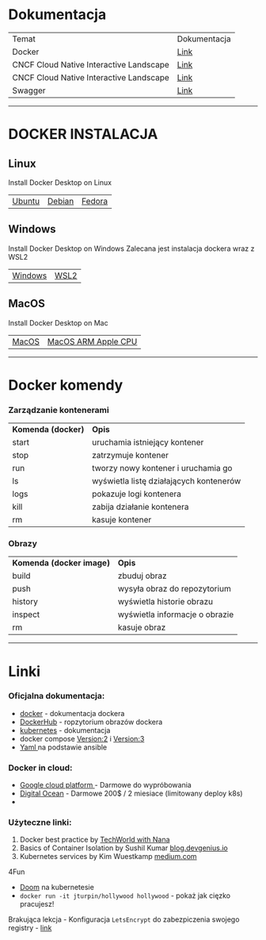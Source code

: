 # Dokumentacja

<table>
    <tr>
        <td>Temat</td>
        <td>Dokumentacja</td>
    </tr>
    <tr>
        <td>Docker</td>
        <td><a href="https://docs.docker.com/" title="Doker dokumentacja">Link</td>
    </tr>
    <tr>
        <td>CNCF Cloud Native Interactive Landscape</td>
        <td><a href="https://landscape.cncf.io/" title="CNCF">Link</td>
    </tr>
    <tr>
        <td>CNCF Cloud Native Interactive Landscape</td>
        <td><a href="https://landscape.cncf.io/" title="CNCF">Link</td>
    </tr>
    <tr>
        <td>Swagger</td>
        <td><a href="https://petstore.swagger.io/" title="Swagger">Link</td>
    </tr>
</table>

__________________________________________________________________________

# DOCKER INSTALACJA
## Linux 
Install Docker Desktop on Linux

<table>
    <tr>
        <td><a href="https://docs.docker.com/desktop/install/ubuntu/" title="Ubuntu">Ubuntu</td>
        <td><a href="https://docs.docker.com/desktop/install/ubuntu/" title="Ubuntu">Debian</td>
        <td><a href="https://docs.docker.com/desktop/install/ubuntu/" title="Fedora">Fedora</td>
    </tr>
</table>

## Windows 
Install Docker Desktop on Windows
Zalecana jest instalacja dockera wraz z WSL2

<table>
    <tr>
        <td><a href="https://docs.docker.com/desktop/install/ubuntu/" title="Windows">Windows</td>
        <td><a href="https://learn.microsoft.com/pl-pl/windows/wsl/install-manual#step-4---download-the-linux-kernel-update-package" title="Windows">WSL2</td>
    </tr>
</table>

## MacOS
Install Docker Desktop on Mac

<table>
    <tr>
        <td><a href="https://docs.docker.com/desktop/install/mac-install/" title="MacOS">MacOS</td>
        <td><a href="https://docs.docker.com/desktop/mac/apple-silicon/" title="Windows">MacOS ARM Apple CPU</td>
    </tr>
</table>

__________________________________________________________________________


# Docker komendy
### Zarządzanie kontenerami
<table>
    <tr>
        <td><b>Komenda (docker) </b></td>
        <td><b>Opis</b></td>
    </tr>
    <tr>
        <td>start</td>
        <td>uruchamia istniejący kontener</td>
    </tr>
    <tr>
        <td>stop</td>
        <td>zatrzymuje kontener</td>
    </tr>
    <tr>
        <td>run</td>
        <td>tworzy nowy kontener i uruchamia go</td>
    </tr>
    <tr>
        <td>ls </td>
        <td>wyświetla listę działających kontenerów</td>
    </tr>
    <tr>
        <td>logs</td>
        <td>pokazuje logi kontenera</td>
    </tr>
    <tr>
        <td>kill</td>
        <td>zabija działanie kontenera</td>
    </tr>
    <tr>
        <td>rm</td>
        <td>kasuje kontener</td>
    </tr>
</table>

### Obrazy

<table>
    <tr>
        <td><b>Komenda (docker image)</b></td>
        <td><b>Opis</b></td>
    </tr>
    <tr>
        <td>build</td>
        <td>zbuduj obraz</td>
    </tr>
    <tr>
        <td>push</td>
        <td>wysyła obraz do repozytorium</td>
    </tr>
    <tr>
        <td>history</td>
        <td>wyświetla historie obrazu</td>
    </tr>
    <tr>
        <td>inspect</td>
        <td>wyświetla informacje o obrazie</td>
    </tr>
    <tr>
        <td>rm</td>
        <td>kasuje obraz</td>
    </tr>
</table>

__________________________________________________________________________
# Linki

### Oficjalna dokumentacja:
- <a href="https://www.docker.com/">docker</a> - dokumentacja dockera
- <a href="https://hub.docker.com/">DockerHub</a> - ropzytorium obrazów dockera
- <a href="https://kubernetes.io/">kubernetes</a> - dokumentacja 
- docker compose <a href="https://docs.docker.com/compose/compose-file/compose-file-v2/" title="docker-compose version 2"> Version:2</a></td> i <a href="https://docs.docker.com/compose/compose-file/compose-file-v3/" title="docker-compose version 3">Version:3 </a>
- <a href="https://docs.ansible.com/ansible/latest/reference_appendices/YAMLSyntax.html"> Yaml </a> na podstawie ansible 

### Docker in cloud:
- <a href="https://cloud.google.com/compute/docs/containers"> Google cloud platform </a> - Darmowe do wypróbowania
- <a href="https://cloud.digitalocean.com"> Digital Ocean</a> - Darmowe 200$ / 2 miesiace (limitowany deploy k8s)
- 
### Użyteczne linki: 

1. Docker best practice by  <a href="https://dev.to/techworld_with_nana/top-8-docker-best-practices-for-using-docker-in-production-1m39">TechWorld with Nana</a>
2. Basics of Container Isolation by Sushil Kumar <a href="https://blog.devgenius.io/basics-of-container-isolation-5eabdb258409v">blog.devgenius.io </a>
3. Kubernetes services by Kim Wuestkamp <a href="https://medium.com/swlh/kubernetes-services-simply-visually-explained-2d84e58d70e5">medium.com</a> 


4Fun
- <a href="https://github.com/storax/kubedoom?fbclid=IwAR1dFVhMiIQ8xH6mJ_IBjUNjbOUf4-0VtnO9E85QJJCicBqZjPBTLHERIwg">Doom</a> na kubernetesie
- `docker run -it jturpin/hollywood hollywood` - pokaż jak cięzko pracujesz!
  

Brakująca lekcja - Konfiguracja `LetsEncrypt` do zabezpiczenia swojego registry - <a href="https://ivhani.medium.com/setting-up-a-docker-registry-with-https-letsencrypt-and-basic-authentication-htpasswd-3ea1961a4144"> link </a>